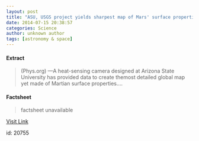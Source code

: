 ```yaml
---
layout: post
title: "ASU, USGS project yields sharpest map of Mars' surface properties"
date: 2014-07-15 20:38:57
categories: Science
author: unknown author
tags: [astronomy & space]
---
```



#### Extract
>(Phys.org) —A heat-sensing camera designed at Arizona State University has provided data to create themost detailed global map yet made of Martian surface properties....

#### Factsheet
>factsheet unavailable

[Visit Link](http://phys.org/news324661113.html)

id:   20755


